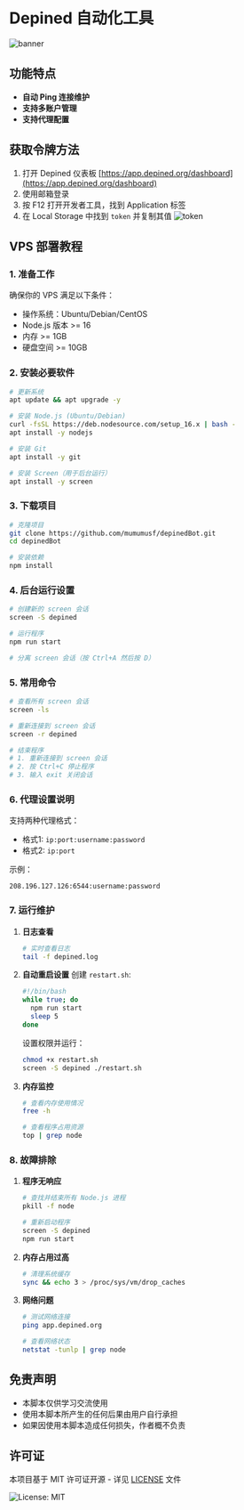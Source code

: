 # Depined 自动化工具

![banner](image.png)

## 功能特点

- **自动 Ping 连接维护**
- **支持多账户管理**
- **支持代理配置**

## 获取令牌方法

1. 打开 Depined 仪表板 [https://app.depined.org/dashboard](https://app.depined.org/dashboard)
2. 使用邮箱登录
3. 按 F12 打开开发者工具，找到 Application 标签
4. 在 Local Storage 中找到 `token` 并复制其值
    ![token](image-1.png)

## VPS 部署教程

### 1. 准备工作

确保你的 VPS 满足以下条件：
- 操作系统：Ubuntu/Debian/CentOS
- Node.js 版本 >= 16
- 内存 >= 1GB
- 硬盘空间 >= 10GB

### 2. 安装必要软件

```bash
# 更新系统
apt update && apt upgrade -y

# 安装 Node.js (Ubuntu/Debian)
curl -fsSL https://deb.nodesource.com/setup_16.x | bash -
apt install -y nodejs

# 安装 Git
apt install -y git

# 安装 Screen（用于后台运行）
apt install -y screen
```

### 3. 下载项目

```bash
# 克隆项目
git clone https://github.com/mumumusf/depinedBot.git
cd depinedBot

# 安装依赖
npm install
```

### 4. 后台运行设置

```bash
# 创建新的 screen 会话
screen -S depined

# 运行程序
npm run start

# 分离 screen 会话（按 Ctrl+A 然后按 D）
```

### 5. 常用命令

```bash
# 查看所有 screen 会话
screen -ls

# 重新连接到 screen 会话
screen -r depined

# 结束程序
# 1. 重新连接到 screen 会话
# 2. 按 Ctrl+C 停止程序
# 3. 输入 exit 关闭会话
```

### 6. 代理设置说明

支持两种代理格式：
- 格式1: `ip:port:username:password`
- 格式2: `ip:port`

示例：
```
208.196.127.126:6544:username:password
```

### 7. 运行维护

1. **日志查看**
   ```bash
   # 实时查看日志
   tail -f depined.log
   ```

2. **自动重启设置**
   创建 `restart.sh`:
   ```bash
   #!/bin/bash
   while true; do
     npm run start
     sleep 5
   done
   ```
   
   设置权限并运行：
   ```bash
   chmod +x restart.sh
   screen -S depined ./restart.sh
   ```

3. **内存监控**
   ```bash
   # 查看内存使用情况
   free -h
   
   # 查看程序占用资源
   top | grep node
   ```

### 8. 故障排除

1. **程序无响应**
   ```bash
   # 查找并结束所有 Node.js 进程
   pkill -f node
   
   # 重新启动程序
   screen -S depined
   npm run start
   ```

2. **内存占用过高**
   ```bash
   # 清理系统缓存
   sync && echo 3 > /proc/sys/vm/drop_caches
   ```

3. **网络问题**
   ```bash
   # 测试网络连接
   ping app.depined.org
   
   # 查看网络状态
   netstat -tunlp | grep node
   ```

## 免责声明

- 本脚本仅供学习交流使用
- 使用本脚本所产生的任何后果由用户自行承担
- 如果因使用本脚本造成任何损失，作者概不负责

## 许可证

本项目基于 MIT 许可证开源 - 详见 [LICENSE](LICENSE) 文件

![License: MIT](https://img.shields.io/badge/License-MIT-yellow.svg)